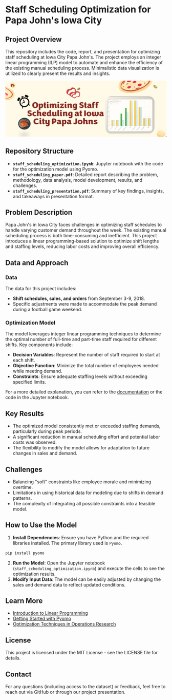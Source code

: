 # Staff Scheduling Optimization for Papa John's Iowa City

## Project Overview
This repository includes the code, report, and presentation for optimizing staff scheduling at Iowa City Papa John's. The project employs an integer linear programming (ILP) model to automate and enhance the efficiency of the existing manual scheduling process. Minimalistic data visualization is utilized to clearly present the results and insights.

![Slide Cover](slide.png)

## Repository Structure
- **`staff_scheduling_optimization.ipynb`**: Jupyter notebook with the code for the optimization model using Pyomo.
- **`staff_scheduling_paper.pdf`**: Detailed report describing the problem, methodology, data analysis, model development, results, and challenges.
- **`staff_scheduling_presentation.pdf`**: Summary of key findings, insights, and takeaways in presentation format.

## Problem Description
Papa John's in Iowa City faces challenges in optimizing staff schedules to handle varying customer demand throughout the week. The existing manual scheduling process is both time-consuming and inefficient. This project introduces a linear programming-based solution to optimize shift lengths and staffing levels, reducing labor costs and improving overall efficiency.

## Data and Approach
### Data
The data for this project includes:
- **Shift schedules, sales, and orders** from September 3-9, 2018.
- Specific adjustments were made to accommodate the peak demand during a football game weekend.

### Optimization Model
The model leverages integer linear programming techniques to determine the optimal number of full-time and part-time staff required for different shifts. Key components include:
- **Decision Variables**: Represent the number of staff required to start at each shift.
- **Objective Function**: Minimize the total number of employees needed while meeting demand.
- **Constraints**: Ensure adequate staffing levels without exceeding specified limits.

For a more detailed explanation, you can refer to the [documentation](staff_scheduling_paper.pdf) or the code in the Jupyter notebook.

## Key Results
- The optimized model consistently met or exceeded staffing demands, particularly during peak periods.
- A significant reduction in manual scheduling effort and potential labor costs was observed.
- The flexibility to modify the model allows for adaptation to future changes in sales and demand.

## Challenges
- Balancing "soft" constraints like employee morale and minimizing overtime.
- Limitations in using historical data for modeling due to shifts in demand patterns.
- The complexity of integrating all possible constraints into a feasible model.

## How to Use the Model
1. **Install Dependencies**: Ensure you have Python and the required libraries installed. The primary library used is `Pyomo`.
```bash
pip install pyomo
```
2. **Run the Model**: Open the Jupyter notebook (`staff_scheduling_optimization.ipynb`) and execute the cells to see the optimization results.
3. **Modify Input Data**: The model can be easily adjusted by changing the sales and demand data to reflect updated conditions.

## Learn More
- [Introduction to Linear Programming](https://en.wikipedia.org/wiki/Linear_programming)
- [Getting Started with Pyomo](http://www.pyomo.org/)
- [Optimization Techniques in Operations Research](https://www.informs.org/Explore/Operations-Research-Analytics)


## License
This project is licensed under the MIT License - see the LICENSE file for details.

## Contact
For any questions (including access to the dataset) or feedback, feel free to reach out via GitHub or through our project presentation.
